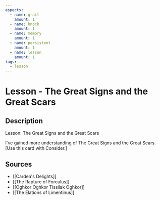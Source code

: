```yaml
---
aspects: 
  - name: grail
    amount: 1
  - name: knock
    amount: 1
  - name: memory
    amount: 1
  - name: persistent
    amount: 1
  - name: lesson
    amount: 1
tags:
  - lesson
---
```


# Lesson - The Great Signs and the Great Scars

## Description
Lesson: The Great Signs and the Great Scars

I've gained more understanding of The Great Signs and the Great Scars. [Use this card with Consider.]
## Sources
- [[Cardea's Delights]]
- [[The Rapture of Forculus]]
- [[Oghkor Oghkor Tissilak Oghkor]]
- [[The Elations of Limentinus]]